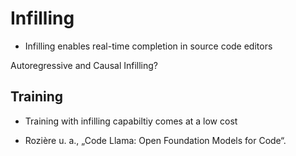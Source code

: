# Infilling



- Infilling enables real-time completion in source code editors 

Autoregressive and Causal Infilling?



## Training 

- Training with infilling capabiltiy comes at a low cost



- Rozière u. a., „Code Llama: Open Foundation Models for Code“.